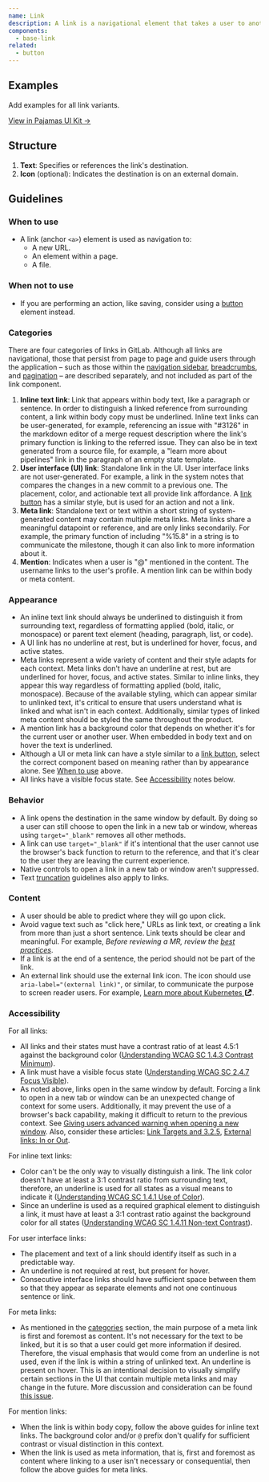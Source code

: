 ```yaml
---
name: Link
description: A link is a navigational element that takes a user to another URL, an element within a page, or a file.
components:
  - base-link
related:
  - button
---
```


## Examples

<story-viewer component="base-link" story="default-link" title="Link"></story-viewer>

<todo>Add examples for all link variants.</todo>

[View in Pajamas UI Kit →](https://www.figma.com/file/qEddyqCrI7kPSBjGmwkZzQ/%F0%9F%93%99-Component-library?type=design&node-id=81916-116837&mode=design)

## Structure

<figure-img alt="Numbered diagram of a link structure" label="Link structure" src="/img/link-structure.svg"></figure-img>

1. **Text**: Specifies or references the link's destination.
1. **Icon** (optional): Indicates the destination is on an external domain.

## Guidelines

### When to use

- A link (anchor `<a>`) element is used as navigation to:
  - A new URL.
  - An element within a page.
  - A file.

### When not to use

- If you are performing an action, like saving, consider using a [button](/components/button) element instead.

### Categories

There are four categories of links in GitLab. Although all links are navigational, those that persist from page to page and guide users through the application – such as those within the [navigation sidebar](/usability/navigation-sidebar), [breadcrumbs](/components/breadcrumb), and [pagination](/components/pagination) – are described separately, and not included as part of the link component.

1. **Inline text link**: Link that appears within body text, like a paragraph or sentence. In order to distinguish a linked reference from surrounding content, a link within body copy must be underlined. Inline text links can be user-generated, for example, referencing an issue with "#3126" in the markdown editor of a merge request description where the link's primary function is linking to the referred issue. They can also be in text generated from a source file, for example, a "learn more about pipelines" link in the paragraph of an empty state template.
1. **User interface (UI) link**: Standalone link in the UI. User interface links are not user-generated. For example, a link in the system notes that compares the changes in a new commit to a previous one. The placement, color, and actionable text all provide link affordance. A [link button](/components/button#variants) has a similar style, but is used for an action and not a link.
1. **Meta link**: Standalone text or text within a short string of system-generated content may contain multiple meta links. Meta links share a meaningful datapoint or reference, and are only links secondarily. For example, the primary function of including "%15.8" in a string is to communicate the milestone, though it can also link to more information about it.
1. **Mention**: Indicates when a user is "@" mentioned in the content. The username links to the user's profile. A mention link can be within body or meta content.

### Appearance

- An inline text link should always be underlined to distinguish it from surrounding text, regardless of formatting applied (bold, italic, or monospace) or parent text element (heading, paragraph, list, or code).
- A UI link has no underline at rest, but is underlined for hover, focus, and active states.
- Meta links represent a wide variety of content and their style adapts for each context. Meta links don't have an underline at rest, but are underlined for hover, focus, and active states. Similar to inline links, they appear this way regardless of formatting applied (bold, italic, monospace). Because of the available styling, which can appear similar to unlinked text, it's critical to ensure that users understand what is linked and what isn't in each context. Additionally, similar types of linked meta content should be styled the same throughout the product.
- A mention link has a background color that depends on whether it's for the current user or another user. When embedded in body text and on hover the text is underlined.
- Although a UI or meta link can have a style similar to a [link button](/components/button#variants), select the correct component based on meaning rather than by appearance alone. See [When to use](#when-to-use) above.
- All links have a visible focus state. See [Accessibility](#accessibility) notes below.

### Behavior

- A link opens the destination in the same window by default. By doing so a user can still choose to open the link in a new tab or window, whereas using `target="_blank"` removes all other methods.
- A link can use `target="_blank"` if it's intentional that the user cannot use the browser's back function to return to the reference, and that it's clear to the user they are leaving the current experience.
- Native controls to open a link in a new tab or window aren't suppressed.
- Text [truncation](/product-foundations/layout#truncation) guidelines also apply to links.

### Content

- A user should be able to predict where they will go upon click.
- Avoid vague text such as "click here," URLs as link text, or creating a link from more than just a short sentence. Link texts should be clear and meaningful. For example, _Before reviewing a MR, review the [best practices](/accessibility/best-practices/)_.
- If a link is at the end of a sentence, the period should not be part of the link.
- An external link should use the external link icon. The icon should use `aria-label="(external link)"`, or similar, to communicate the purpose to screen reader users. For example, <a href="#" class="gl-link gl-font-style-italic">Learn more about Kubernetes <svg xmlns="http://www.w3.org/2000/svg" width="16" height="16" viewBox="0 0 16 16" style="vertical-align: text-bottom" role="img" aria-label="(external link)">
  <path fill="#000000" fill-rule="evenodd" d="M5,2 C5.55228,2 6,2.44772 6,3 C6,3.55228 5.55228,4 5,4 L4,4 L4,12 L12,12 L12,11 C12,10.4477 12.4477,10 13,10 C13.5523,10 14,10.4477 14,11 L14,12 C14,13.1046 13.1046,14 12,14 L4,14 C2.89543,14 2,13.1046 2,12 L2,4 C2,2.89543 2.89543,2 4,2 L5,2 Z M15,1 L15,5.99814453 C15,6.55043453 14.5523,6.99814453 14,6.99814453 C13.4477,6.99814453 13,6.55043453 13,5.99814453 L13,4.41419 L8.71571,8.69846 C8.32519,9.08899 7.69202,9.08899 7.3015,8.69846 C6.91097,8.30794 6.91097,7.67477 7.3015,7.28425 L11.5858,3 L9.99619141,3 C9.44391141,3 8.99619141,2.55228 8.99619141,2 C8.99619141,1.44772 9.44391141,1 9.99619141,1 L15,1 Z" style="fill: currentColor;"></path></svg></a>.

### Accessibility

For all links:

- All links and their states must have a contrast ratio of at least 4.5:1 against the background color ([Understanding WCAG SC 1.4.3 Contrast Minimum](https://www.w3.org/WAI/WCAG21/Understanding/contrast-minimum.html)).
- A link must have a visible focus state ([Understanding WCAG SC 2.4.7 Focus Visible](https://www.w3.org/WAI/WCAG21/Understanding/focus-visible.html)).
- As noted above, links open in the same window by default. Forcing a link to open in a new tab or window can be an unexpected change of context for some users. Additionally, it may prevent the use of a browser's back capability, making it difficult to return to the previous context. See [Giving users advanced warning when opening a new window](https://www.w3.org/TR/WCAG20-TECHS/G201.html). Also, consider these articles: [Link Targets and 3.2.5](https://adrianroselli.com/2020/02/link-targets-and-3-2-5.html), [External links: In or Out](https://www.digitala11y.com/external-links-in-or-out/).

For inline text links:

- Color can't be the only way to visually distinguish a link. The link color doesn't have at least a 3:1 contrast ratio from surrounding text, therefore, an underline is used for all states as a visual means to indicate it ([Understanding WCAG SC 1.4.1 Use of Color](https://www.w3.org/WAI/WCAG21/Understanding/use-of-color.html)).
- Since an underline is used as a required graphical element to distinguish a link, it must have at least a 3:1 contrast ratio against the background color for all states ([Understanding WCAG SC 1.4.11 Non-text Contrast](https://www.w3.org/TR/WCAG21/#non-text-contrast)).

For user interface links:

- The placement and text of a link should identify itself as such in a predictable way.
- An underline is not required at rest, but present for hover.
- Consecutive interface links should have sufficient space between them so that they appear as separate elements and not one continuous sentence or link.

For meta links:

- As mentioned in the [categories](#categories) section, the main purpose of a meta link is first and foremost as content. It's not necessary for the text to be linked, but it is so that a user could get more information if desired. Therefore, the visual emphasis that would come from an underline is not used, even if the link is within a string of unlinked text. An underline is present on hover. This is an intentional decision to visually simplify certain sections in the UI that contain multiple meta links and may change in the future. More discussion and consideration can be found [this issue](https://gitlab.com/gitlab-org/gitlab-services/design.gitlab.com/-/issues/1266).

For mention links:

- When the link is within body copy, follow the above guides for inline text links. The background color and/or `@` prefix don't qualify for sufficient contrast or visual distinction in this context.
- When the link is used as meta information, that is, first and foremost as content where linking to a user isn't necessary or consequential, then follow the above guides for meta links.
